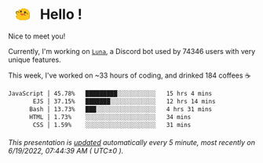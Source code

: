 <h1>   <img src="./spoinky.gif" style="vertical-align:middle;" width="30px">   Hello ! </h1>

Nice to meet you!

Currently, I'm working on <a href='https://github.com/Asgarrrr/Luna'>`Luna`</a>, a Discord bot used by 74346 users with very unique features.

This week, I've worked on ~33 hours of coding, and drinked 184 coffees ☕

```
JavaScript │ 45.78%   █████████░░░░░░░░░░░   15 hrs 4 mins
       EJS │ 37.15%   ███████░░░░░░░░░░░░░   12 hrs 14 mins
      Bash │ 13.73%   ███░░░░░░░░░░░░░░░░░   4 hrs 31 mins
      HTML │ 1.73%    ░░░░░░░░░░░░░░░░░░░░   34 mins
       CSS │ 1.59%    ░░░░░░░░░░░░░░░░░░░░   31 mins
```

###### This presentation is [updated](https://github.com/Asgarrrr) automatically every 5 minute, most recently on 6/19/2022, 07:44:39 AM ( UTC±0 ).